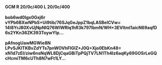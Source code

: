 #### GCM R 20/0c/400 L 20/0c/400
**bob6wd0Igx0Gxj6r**<br/>**vYPb6BXwNPbS+Ui9tib/76SJqGeJppZ1bqLASBeICVw=**<br/>**14I8YrJ80XvUjNpNIQ76WlWRlq1hR3k797IbmN/WH+3EVItmI1aicN69aqfD6s2YKn36ZK393ToywYIp...**<br/><br/>
**pAfnogUawMGWie8N**<br/>**LPvSJKlTKBvZdYTs7pnWOVhFlGIZ+J0Q+Xjo0EbKn48=**<br/>**xN1d7zEI/ziw6nsNqWL8DjCqaGBiTpPQjTV7LN1Th4Iz6aqKy69GOSrLeGQcHcmiTM6cUTh8N7wFt1LY...**